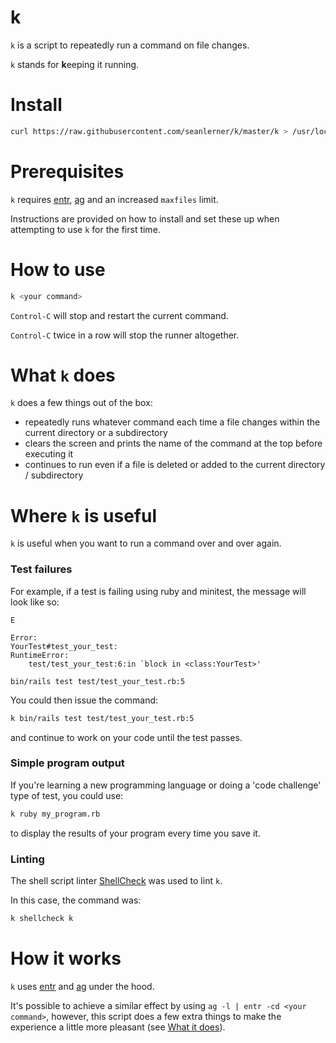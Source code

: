 # k

`k` is a script to repeatedly run a command on file changes.

`k` stands for **k**eeping it running.

# Install

```sh
curl https://raw.githubusercontent.com/seanlerner/k/master/k > /usr/local/bin/k && chmod +x /usr/local/bin/k
```

# Prerequisites

`k` requires [entr](http://eradman.com/entrproject/), [ag](https://github.com/ggreer/the_silver_searcher) and an increased `maxfiles` limit.

Instructions are provided on how to install and set these up when attempting to use `k` for the first time.

# How to use

```sh
k <your command>
```

`Control-C` will stop and restart the current command.

`Control-C` twice in a row will stop the runner altogether.

# What `k` does

`k` does a few things out of the box:

- repeatedly runs whatever command each time a file changes within the current directory or a subdirectory
- clears the screen and prints the name of the command at the top before executing it
- continues to run even if a file is deleted or added to the current directory / subdirectory

# Where `k` is useful

`k` is useful when you want to run a command over and over again.

### Test failures

For example, if a test is failing using ruby and minitest, the message will look like so:

```plain
E

Error:
YourTest#test_your_test:
RuntimeError:
    test/test_your_test:6:in `block in <class:YourTest>'

bin/rails test test/test_your_test.rb:5
```

You could then issue the command:

```sh
k bin/rails test test/test_your_test.rb:5
```

and continue to work on your code until the test passes.

### Simple program output

If you're learning a new programming language or doing a 'code challenge' type of test, you could use:

```sh
k ruby my_program.rb
```

to display the results of your program every time you save it.

### Linting

The shell script linter [ShellCheck](https://github.com/koalaman/shellcheck) was used to lint `k`.

In this case, the command was:

```sh
k shellcheck k
```

# How it works

`k` uses [entr](http://eradman.com/entrproject/) and [ag](https://github.com/ggreer/the_silver_searcher) under the hood.

It's possible to achieve a similar effect by using `ag -l | entr -cd <your command>`, however, this script  does a few extra things to make the experience a little more pleasant (see [What it does](#what-it-does)).
